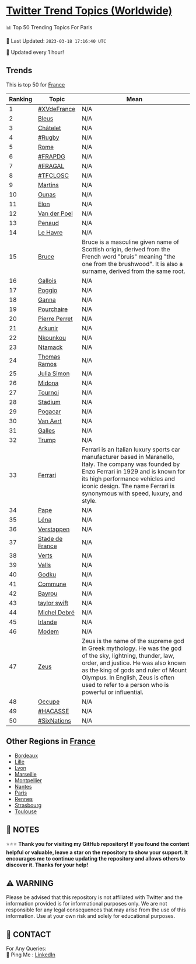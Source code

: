 [Twitter Trend Topics (Worldwide)](https://github.com/ErcinDedeoglu/Twitter-Trend-Topics)
==========


📊 Top 50 Trending Topics For Paris

📆 Last Updated: `2023-03-18 17:16:40 UTC`

🔧 Updated every 1 hour!


## Trends

This is top 50 for [France](</France>)

| Ranking | Topic | Mean |
| ------- | ------------ | ------------ |
| 1 | [#XVdeFrance](http://twitter.com/search?q=%23XVdeFrance) | N/A |
| 2 | [Bleus](http://twitter.com/search?q=Bleus) | N/A |
| 3 | [Châtelet](http://twitter.com/search?q=Ch%c3%a2telet) | N/A |
| 4 | [#Rugby](http://twitter.com/search?q=%23Rugby) | N/A |
| 5 | [Rome](http://twitter.com/search?q=Rome) | N/A |
| 6 | [#FRAPDG](http://twitter.com/search?q=%23FRAPDG) | N/A |
| 7 | [#FRAGAL](http://twitter.com/search?q=%23FRAGAL) | N/A |
| 8 | [#TFCLOSC](http://twitter.com/search?q=%23TFCLOSC) | N/A |
| 9 | [Martins](http://twitter.com/search?q=Martins) | N/A |
| 10 | [Ounas](http://twitter.com/search?q=Ounas) | N/A |
| 11 | [Elon](http://twitter.com/search?q=Elon) | N/A |
| 12 | [Van der Poel](http://twitter.com/search?q=Van+der+Poel) | N/A |
| 13 | [Penaud](http://twitter.com/search?q=Penaud) | N/A |
| 14 | [Le Havre](http://twitter.com/search?q=Le+Havre) | N/A |
| 15 | [Bruce](http://twitter.com/search?q=Bruce) | Bruce is a masculine given name of Scottish origin, derived from the French word "bruis" meaning "the one from the brushwood". It is also a surname, derived from the same root. |
| 16 | [Gallois](http://twitter.com/search?q=Gallois) | N/A |
| 17 | [Poggio](http://twitter.com/search?q=Poggio) | N/A |
| 18 | [Ganna](http://twitter.com/search?q=Ganna) | N/A |
| 19 | [Pourchaire](http://twitter.com/search?q=Pourchaire) | N/A |
| 20 | [Pierre Perret](http://twitter.com/search?q=Pierre+Perret) | N/A |
| 21 | [Arkunir](http://twitter.com/search?q=Arkunir) | N/A |
| 22 | [Nkounkou](http://twitter.com/search?q=Nkounkou) | N/A |
| 23 | [Ntamack](http://twitter.com/search?q=Ntamack) | N/A |
| 24 | [Thomas Ramos](http://twitter.com/search?q=Thomas+Ramos) | N/A |
| 25 | [Julia Simon](http://twitter.com/search?q=Julia+Simon) | N/A |
| 26 | [Midona](http://twitter.com/search?q=Midona) | N/A |
| 27 | [Tournoi](http://twitter.com/search?q=Tournoi) | N/A |
| 28 | [Stadium](http://twitter.com/search?q=Stadium) | N/A |
| 29 | [Pogacar](http://twitter.com/search?q=Pogacar) | N/A |
| 30 | [Van Aert](http://twitter.com/search?q=Van+Aert) | N/A |
| 31 | [Galles](http://twitter.com/search?q=Galles) | N/A |
| 32 | [Trump](http://twitter.com/search?q=Trump) | N/A |
| 33 | [Ferrari](http://twitter.com/search?q=Ferrari) | Ferrari is an Italian luxury sports car manufacturer based in Maranello, Italy. The company was founded by Enzo Ferrari in 1929 and is known for its high performance vehicles and iconic design. The name Ferrari is synonymous with speed, luxury, and style. |
| 34 | [Pape](http://twitter.com/search?q=Pape) | N/A |
| 35 | [Léna](http://twitter.com/search?q=L%c3%a9na) | N/A |
| 36 | [Verstappen](http://twitter.com/search?q=Verstappen) | N/A |
| 37 | [Stade de France](http://twitter.com/search?q=Stade+de+France) | N/A |
| 38 | [Verts](http://twitter.com/search?q=Verts) | N/A |
| 39 | [Valls](http://twitter.com/search?q=Valls) | N/A |
| 40 | [Godku](http://twitter.com/search?q=Godku) | N/A |
| 41 | [Commune](http://twitter.com/search?q=Commune) | N/A |
| 42 | [Bayrou](http://twitter.com/search?q=Bayrou) | N/A |
| 43 | [taylor swift](http://twitter.com/search?q=taylor+swift) | N/A |
| 44 | [Michel Debré](http://twitter.com/search?q=Michel+Debr%c3%a9) | N/A |
| 45 | [Irlande](http://twitter.com/search?q=Irlande) | N/A |
| 46 | [Modem](http://twitter.com/search?q=Modem) | N/A |
| 47 | [Zeus](http://twitter.com/search?q=Zeus) | Zeus is the name of the supreme god in Greek mythology. He was the god of the sky, lightning, thunder, law, order, and justice. He was also known as the king of gods and ruler of Mount Olympus. In English, Zeus is often used to refer to a person who is powerful or influential. |
| 48 | [Occupe](http://twitter.com/search?q=Occupe) | N/A |
| 49 | [#HACASSE](http://twitter.com/search?q=%23HACASSE) | N/A |
| 50 | [#SixNations](http://twitter.com/search?q=%23SixNations) | N/A |



## Other Regions in [France](</France>)

* [Bordeaux](</France/Bordeaux.md>)
* [Lille](</France/Lille.md>)
* [Lyon](</France/Lyon.md>)
* [Marseille](</France/Marseille.md>)
* [Montpellier](</France/Montpellier.md>)
* [Nantes](</France/Nantes.md>)
* [Paris](</France/Paris.md>)
* [Rennes](</France/Rennes.md>)
* [Strasbourg](</France/Strasbourg.md>)
* [Toulouse](</France/Toulouse.md>)



## 📝 NOTES

⭐⭐⭐ **Thank you for visiting my GitHub repository! If you found the content helpful or valuable, leave a star on the repository to show your support. It encourages me to continue updating the repository and allows others to discover it. Thanks for your help!**


## ⚠️ WARNING

Please be advised that this repository is not affiliated with Twitter and the information provided is for informational purposes only. We are not responsible for any legal consequences that may arise from the use of this information. Use at your own risk and solely for educational purposes.


## 📨 CONTACT

 For Any Queries:  
            🏓 Ping Me : [LinkedIn](https://www.linkedin.com/in/ercindedeoglu/)
